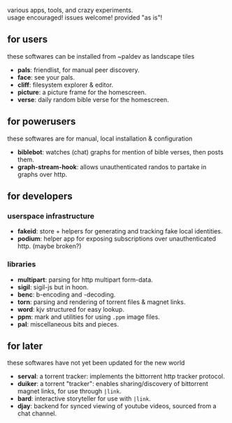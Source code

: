 various apps, tools, and crazy experiments.  
usage encouraged! issues welcome! provided "as is"!

## for users

these softwares can be installed from ~paldev as landscape tiles

- **pals**: friendlist, for manual peer discovery.
- **face**: see your pals.
- **cliff**: filesystem explorer & editor.
- **picture**: a picture frame for the homescreen.
- **verse**: daily random bible verse for the homescreen.

## for powerusers

these softwares are for manual, local installation & configuration

- **biblebot**: watches (chat) graphs for mention of bible verses, then posts them.
- **graph-stream-hook**: allows unauthenticated randos to partake in graphs over http.

## for developers

### userspace infrastructure

- **fakeid**: store + helpers for generating and tracking fake local identities.
- **podium**: helper app for exposing subscriptions over unauthenticated http. (maybe broken?)

### libraries

- **multipart**: parsing for http multipart form-data.
- **sigil**: sigil-js but in hoon.
- **benc**: b-encoding and -decoding.
- **torn**: parsing and rendering of torrent files & magnet links.
- **word**: kjv structured for easy lookup.
- **ppm**: mark and utilities for using `.ppm` image files.
- **pal**: miscellaneous bits and pieces.

## for later

these softwares have not yet been updated for the new world

- **serval**: a torrent tracker: implements the bittorrent http tracker protocol.
- **duiker**: a torrent "tracker": enables sharing/discovery of bittorrent magnet links, for use through `|link`.
- **bard**: interactive storyteller for use with `|link`.
- **djay**: backend for synced viewing of youtube videos, sourced from a chat channel.




